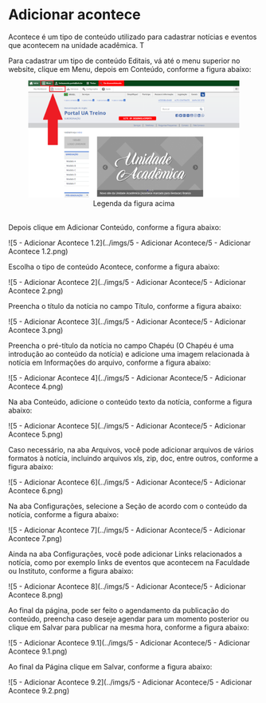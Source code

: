 # Adicionar acontece

Acontece é um tipo de conteúdo utilizado para cadastrar notícias e eventos que acontecem na unidade acadêmica. T

Para cadastrar um tipo de conteúdo Editais, vá até o menu superior no website, clique em Menu, depois em Conteúdo, conforme a figura abaixo:

<figure class="image">
  <img src="/imgs/10 - Adicionar Documento-Legislação/10 - Adicionar Documento-Legislação 1.1.png">
  <center><figcaption>Legenda da figura acima</figcaption></center>
  </br>
</figure>

Depois clique em Adicionar Conteúdo, conforme a figura abaixo:

![5 - Adicionar Acontece 1.2](../imgs/5 - Adicionar Acontece/5 - Adicionar Acontece 1.2.png)

Escolha o tipo de conteúdo Acontece, conforme a figura abaixo:

![5 - Adicionar Acontece 2](../imgs/5 - Adicionar Acontece/5 - Adicionar Acontece 2.png)

Preencha o título da notícia no campo Título, conforme a figura abaixo:

![5 - Adicionar Acontece 3](../imgs/5 - Adicionar Acontece/5 - Adicionar Acontece 3.png)

Preencha o pré-título da notícia no campo Chapéu (O Chapéu é uma introdução ao conteúdo da notícia) e adicione uma imagem relacionada à notícia em Informações do arquivo, conforme a figura abaixo:

![5 - Adicionar Acontece 4](../imgs/5 - Adicionar Acontece/5 - Adicionar Acontece 4.png)

Na aba Conteúdo, adicione o conteúdo texto da notícia, conforme a figura abaixo:

![5 - Adicionar Acontece 5](../imgs/5 - Adicionar Acontece/5 - Adicionar Acontece 5.png)

Caso necessário, na aba Arquivos, você pode adicionar arquivos de vários formatos à notícia, incluindo arquivos xls, zip, doc, entre outros, conforme a figura abaixo:

![5 - Adicionar Acontece 6](../imgs/5 - Adicionar Acontece/5 - Adicionar Acontece 6.png)

Na aba Configurações, selecione a Seção de acordo com o conteúdo da notícia, conforme a figura abaixo:

![5 - Adicionar Acontece 7](../imgs/5 - Adicionar Acontece/5 - Adicionar Acontece 7.png)

Ainda na aba Configurações, você pode adicionar Links relacionados a notícia, como por exemplo links de eventos que acontecem na Faculdade ou Instituto, conforme a figura abaixo:

![5 - Adicionar Acontece 8](../imgs/5 - Adicionar Acontece/5 - Adicionar Acontece 8.png)

Ao final da página, pode ser feito o agendamento da publicação do conteúdo, preencha caso deseje agendar para um momento posterior ou clique em Salvar para publicar na mesma hora, conforme a figura abaixo:

![5 - Adicionar Acontece 9.1](../imgs/5 - Adicionar Acontece/5 - Adicionar Acontece 9.1.png)

Ao final da Página clique em Salvar, conforme a figura abaixo:

![5 - Adicionar Acontece 9.2](../imgs/5 - Adicionar Acontece/5 - Adicionar Acontece 9.2.png)
